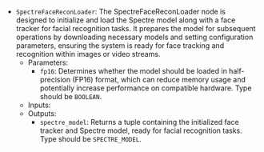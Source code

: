 - `SpectreFaceReconLoader`: The SpectreFaceReconLoader node is designed to initialize and load the Spectre model along with a face tracker for facial recognition tasks. It prepares the model for subsequent operations by downloading necessary models and setting configuration parameters, ensuring the system is ready for face tracking and recognition within images or video streams.
    - Parameters:
        - `fp16`: Determines whether the model should be loaded in half-precision (FP16) format, which can reduce memory usage and potentially increase performance on compatible hardware. Type should be `BOOLEAN`.
    - Inputs:
    - Outputs:
        - `spectre_model`: Returns a tuple containing the initialized face tracker and Spectre model, ready for facial recognition tasks. Type should be `SPECTRE_MODEL`.
